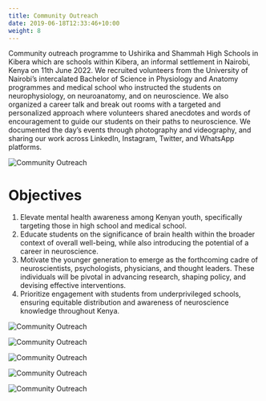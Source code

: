```yaml
---
title: Community Outreach
date: 2019-06-18T12:33:46+10:00
weight: 8
---
```


Community outreach programme to Ushirika and Shammah High Schools in Kibera which are schools within Kibera, an informal settlement in Nairobi, Kenya on 11th June 2022. We recruited volunteers from the University of Nairobi’s intercalated Bachelor of Science in Physiology and Anatomy programmes and medical school who instructed the students on neurophysiology, on neuroanatomy, and on neuroscience. We also organized a career talk and break out rooms with a targeted and personalized approach where volunteers shared anecdotes and words of encouragement to guide our students on their paths to neuroscience. We documented the day’s events through photography and videography, and sharing our work across LinkedIn, Instagram, Twitter, and WhatsApp platforms.


![Community Outreach]("./images/services/20220611142116_IMG_7002.JPG")

# Objectives

1. Elevate mental health awareness among Kenyan youth, specifically targeting those in high school and medical school.
2. Educate students on the significance of brain health within the broader context of overall well-being, while also introducing the potential of a career in neuroscience.
3. Motivate the younger generation to emerge as the forthcoming cadre of neuroscientists, psychologists, physicians, and thought leaders. These individuals will be pivotal in advancing research, shaping policy, and devising effective interventions.
4. Prioritize engagement with students from underprivileged schools, ensuring equitable distribution and awareness of neuroscience knowledge throughout Kenya.

![Community Outreach]("./images/services/20220611111446_IMG_6811.JPG")

![Community Outreach]("./images/services/20220611142314_IMG_7016.JPG")

![Community Outreach]("./images/services/20220611115344_IMG_6861.JPG")

![Community Outreach]("./images/services/20220611111639_IMG_6834.JPG")

![Community Outreach]("./images/services/20220611144657_IMG_7150.JPG")
